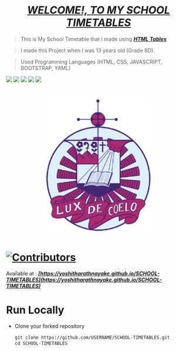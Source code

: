 # <div align="center"><a href="https://yoshitharathnayake.github.io/SCHOOL-TIMETABLES"><b><i>WELCOME!, TO MY SCHOOL TIMETABLES</i></b></a></div> 

> This is My School Timetable that I made using <b><i>[HTML Tables](https://www.w3schools.com/html/html_tables.asp)</i></b>

> I made this Project when I was 13 years old (Grade 8D).

> Used Programming Languages (HTML, CSS, JAVASCRIPT, BOOTSTRAP, YAML) 

<a href="https://www.w3schools.com/html/"><img src="https://img.icons8.com/color/48/000000/html-5--v1.png"/><a>    <a href="https://www.w3schools.com/css/"><img src="https://img.icons8.com/color/48/000000/css3.png"/><a>    <a href="https://www.w3schools.com/js/"><img src="https://img.icons8.com/color/48/000000/javascript--v1.png"/><a>    <a href="https://www.w3schools.com/bootstrap/"><img src="https://img.icons8.com/color/48/000000/bootstrap.png"/><a>    <a href="https://www.tutorialspoint.com/yaml/index.htm"><img src="https://marketplace.automic.com/jart/prj3/depman/interfaces/marketplace/tools/push-file.jart?path=/jart/stg/marketplace/PCK_YAML/screenshots/YAML_Logo.png" height="45px"/><a>

# <div align="center"><img src="images/St. Anthony's College Kandy (Logo).png" width="300px"></div>

# [![Contributors](https://img.shields.io/badge/Contributors-1-lawngreen.svg?style=flat-square)](#contributors-)

Available at :  <b><i>[https://yoshitharathnayake.github.io/SCHOOL-TIMETABLES](https://yoshitharathnayake.github.io/SCHOOL-TIMETABLES)</i></b>

#
# Run Locally

- Clone your forked repository
    
    ```
    git clone https://github.com/USERNAME/SCHOOL-TIMETABLES.git
    cd SCHOOL-TIMETABLES
    ```
    

